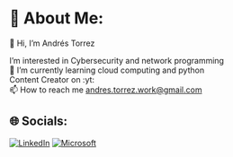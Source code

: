 # 💫 About Me:
👋 Hi, I’m Andrés Torrez<br>


I’m interested in Cybersecurity and network programming <br>🌱 I’m currently learning cloud computing and python<br>Content Creator on :yt:<br>📫 How to reach me andres.torrez.work@gmail.com


## 🌐 Socials:
[![LinkedIn](https://img.shields.io/badge/LinkedIn-%230077B5.svg?logo=linkedin&logoColor=white)](https://linkedin.com/in/andres-torrez) [![Microsoft](https://img.shields.io/badge/Microsoft-%230078D4.svg?logo=Microsoft&logoColor=white)](https://learn.microsoft.com/es-es/users/andrestorrez-at/) 
<!--
# 💻 Tech Stack:
![Python](https://img.shields.io/badge/python-3670A0?style=for-the-badge&logo=python&logoColor=ffdd54) ![Apache](https://img.shields.io/badge/apache-%23D42029.svg?style=for-the-badge&logo=apache&logoColor=white) ![Notion](https://img.shields.io/badge/Notion-%23000000.svg?style=for-the-badge&logo=notion&logoColor=white) ![HTML5](https://img.shields.io/badge/html5-%23E34F26.svg?style=for-the-badge&logo=html5&logoColor=white) ![CSS3](https://img.shields.io/badge/css3-%231572B6.svg?style=for-the-badge&logo=css3&logoColor=white) ![JavaScript](https://img.shields.io/badge/javascript-%23323330.svg?style=for-the-badge&logo=javascript&logoColor=%23F7DF1E)


## 🏆 GitHub Trophies
![](https://github-profile-trophy.vercel.app/?username=Betelgeusep&theme=tokyonight&no-frame=false&no-bg=true&margin-w=4)

### ✍️ Random Dev Quote
![](https://quotes-github-readme.vercel.app/api?type=horizontal&theme=radical)

---
[![](https://visitcount.itsvg.in/api?id=Betelgeusep&icon=7&color=6)](https://visitcount.itsvg.in)

 Proudly created with GPRM ( https://gprm.itsvg.in ) -->
